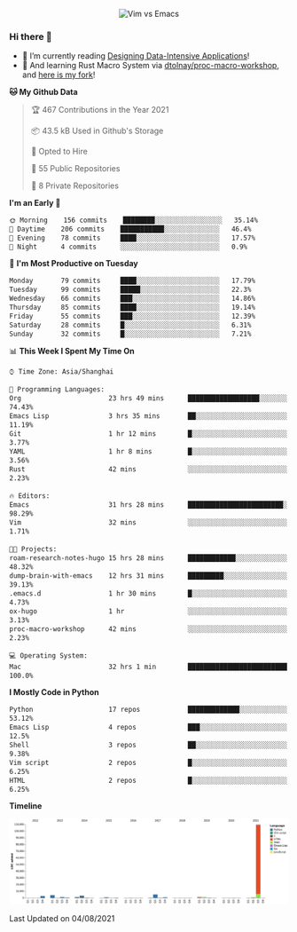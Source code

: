 <p align="center">
    <img src="https://gist.githubusercontent.com/coldnight/e696baffb094e71c96cb302118878eae/raw/40ea5053a6f66cc65f90f437e4173497da225958/banner.gif" alt="Vim vs Emacs" />
</p>

### Hi there 👋

- 📖 I’m currently reading [Designing Data-Intensive Applications](https://www.oreilly.com/library/view/designing-data-intensive-applications/9781491903063/)!
- 🌱 And learning Rust Macro System via [dtolnay/proc-macro-workshop](https://github.com/dtolnay/proc-macro-workshop), and [here is my fork](https://github.com/coldnight/proc-macro-workshop)!

<!--START_SECTION:waka-->
**🐱 My Github Data** 

> 🏆 467 Contributions in the Year 2021
 > 
> 📦 43.5 kB Used in Github's Storage 
 > 
> 💼 Opted to Hire
 > 
> 📜 55 Public Repositories 
 > 
> 🔑 8 Private Repositories  
 > 
**I'm an Early 🐤** 

```text
🌞 Morning    156 commits    ████████░░░░░░░░░░░░░░░░░   35.14% 
🌆 Daytime    206 commits    ███████████░░░░░░░░░░░░░░   46.4% 
🌃 Evening    78 commits     ████░░░░░░░░░░░░░░░░░░░░░   17.57% 
🌙 Night      4 commits      ░░░░░░░░░░░░░░░░░░░░░░░░░   0.9%

```
📅 **I'm Most Productive on Tuesday** 

```text
Monday       79 commits     ████░░░░░░░░░░░░░░░░░░░░░   17.79% 
Tuesday      99 commits     █████░░░░░░░░░░░░░░░░░░░░   22.3% 
Wednesday    66 commits     ███░░░░░░░░░░░░░░░░░░░░░░   14.86% 
Thursday     85 commits     ████░░░░░░░░░░░░░░░░░░░░░   19.14% 
Friday       55 commits     ███░░░░░░░░░░░░░░░░░░░░░░   12.39% 
Saturday     28 commits     █░░░░░░░░░░░░░░░░░░░░░░░░   6.31% 
Sunday       32 commits     █░░░░░░░░░░░░░░░░░░░░░░░░   7.21%

```


📊 **This Week I Spent My Time On** 

```text
⌚︎ Time Zone: Asia/Shanghai

💬 Programming Languages: 
Org                      23 hrs 49 mins      ██████████████████░░░░░░░   74.43% 
Emacs Lisp               3 hrs 35 mins       ██░░░░░░░░░░░░░░░░░░░░░░░   11.19% 
Git                      1 hr 12 mins        █░░░░░░░░░░░░░░░░░░░░░░░░   3.77% 
YAML                     1 hr 8 mins         █░░░░░░░░░░░░░░░░░░░░░░░░   3.56% 
Rust                     42 mins             ░░░░░░░░░░░░░░░░░░░░░░░░░   2.23%

🔥 Editors: 
Emacs                    31 hrs 28 mins      ████████████████████████░   98.29% 
Vim                      32 mins             ░░░░░░░░░░░░░░░░░░░░░░░░░   1.71%

🐱‍💻 Projects: 
roam-research-notes-hugo 15 hrs 28 mins      ████████████░░░░░░░░░░░░░   48.32% 
dump-brain-with-emacs    12 hrs 31 mins      █████████░░░░░░░░░░░░░░░░   39.13% 
.emacs.d                 1 hr 30 mins        █░░░░░░░░░░░░░░░░░░░░░░░░   4.73% 
ox-hugo                  1 hr                ░░░░░░░░░░░░░░░░░░░░░░░░░   3.13% 
proc-macro-workshop      42 mins             ░░░░░░░░░░░░░░░░░░░░░░░░░   2.23%

💻 Operating System: 
Mac                      32 hrs 1 min        █████████████████████████   100.0%

```

**I Mostly Code in Python** 

```text
Python                   17 repos            █████████████░░░░░░░░░░░░   53.12% 
Emacs Lisp               4 repos             ███░░░░░░░░░░░░░░░░░░░░░░   12.5% 
Shell                    3 repos             ██░░░░░░░░░░░░░░░░░░░░░░░   9.38% 
Vim script               2 repos             █░░░░░░░░░░░░░░░░░░░░░░░░   6.25% 
HTML                     2 repos             █░░░░░░░░░░░░░░░░░░░░░░░░   6.25%

```


**Timeline**

![Chart not found](https://raw.githubusercontent.com/coldnight/coldnight/master/charts/bar_graph.png) 


 Last Updated on 04/08/2021
<!--END_SECTION:waka-->
